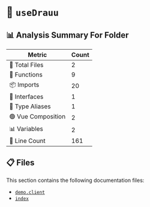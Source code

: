 # 📁 `useDrauu`

## 📊 Analysis Summary For Folder

| Metric | Count |
|--------|-------|
| 📁 Total Files | 2 |
| 🔧 Functions | 9 |
| 📦 Imports | 20 |
| 📐 Interfaces | 1 |
| 📑 Type Aliases | 1 |
| 🟢 Vue Composition | 2 |
| 📊 Variables | 2 |
| 🔢 Line Count | 161 |


## 📋 Files

This section contains the following documentation files:

- [`demo.client`](./demo.client.md)
- [`index`](./index.md)